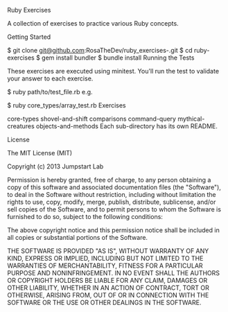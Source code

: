 Ruby Exercises

A collection of exercises to practice various Ruby concepts.

Getting Started

$ git clone git@github.com:RosaTheDev/ruby_exercises-.git
$ cd ruby-exercises
$ gem install bundler
$ bundle install
Running the Tests

These exercises are executed using minitest. You'll run the test to validate your answer to each exercise.

$ ruby path/to/test_file.rb
e.g.

$ ruby core_types/array_test.rb
Exercises

core-types
shovel-and-shift
comparisons
command-query
mythical-creatures
objects-and-methods
Each sub-directory has its own README.

License

The MIT License (MIT)

Copyright (c) 2013 Jumpstart Lab

Permission is hereby granted, free of charge, to any person obtaining a copy of this software and associated documentation files (the "Software"), to deal in the Software without restriction, including without limitation the rights to use, copy, modify, merge, publish, distribute, sublicense, and/or sell copies of the Software, and to permit persons to whom the Software is furnished to do so, subject to the following conditions:

The above copyright notice and this permission notice shall be included in all copies or substantial portions of the Software.

THE SOFTWARE IS PROVIDED "AS IS", WITHOUT WARRANTY OF ANY KIND, EXPRESS OR IMPLIED, INCLUDING BUT NOT LIMITED TO THE WARRANTIES OF MERCHANTABILITY, FITNESS FOR A PARTICULAR PURPOSE AND NONINFRINGEMENT. IN NO EVENT SHALL THE AUTHORS OR COPYRIGHT HOLDERS BE LIABLE FOR ANY CLAIM, DAMAGES OR OTHER LIABILITY, WHETHER IN AN ACTION OF CONTRACT, TORT OR OTHERWISE, ARISING FROM, OUT OF OR IN CONNECTION WITH THE SOFTWARE OR THE USE OR OTHER DEALINGS IN THE SOFTWARE.

